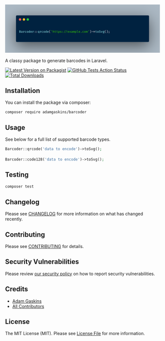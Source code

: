 <p align="center"><img src="assets/screenshot.png" /></p>

A classy package to generate barcodes in Laravel.

[![Latest Version on Packagist](https://img.shields.io/packagist/v/adamgaskins/barcoder.svg?style=flat-square)](https://packagist.org/packages/adamgaskins/barcoder)
[![GitHub Tests Action Status](https://img.shields.io/github/workflow/status/adamgaskins/barcoder/Tests?logo=Github&style=flat-square&label=tests)](https://github.com/adamgaskins/barcoder/actions?query=workflow%3ATests+branch%3Amaster)
[![Total Downloads](https://img.shields.io/packagist/dt/adamgaskins/barcoder.svg?style=flat-square)](https://packagist.org/packages/adamgaskins/barcoder)

## Installation

You can install the package via composer:

```bash
composer require adamgaskins/barcoder
```

## Usage

See below for a full list of supported barcode types.

```php
Barcoder::qrcode('data to encode')->toSvg();

Barcoder::code128('data to encode')->toSvg();
```

## Testing

```bash
composer test
```

## Changelog

Please see [CHANGELOG](CHANGELOG.md) for more information on what has changed recently.

## Contributing

Please see [CONTRIBUTING](.github/CONTRIBUTING.md) for details.

## Security Vulnerabilities

Please review [our security policy](../../security/policy) on how to report security vulnerabilities.

## Credits

- [Adam Gaskins](https://github.com/AdamGaskins)
- [All Contributors](../../contributors)

## License

The MIT License (MIT). Please see [License File](LICENSE.md) for more information.
